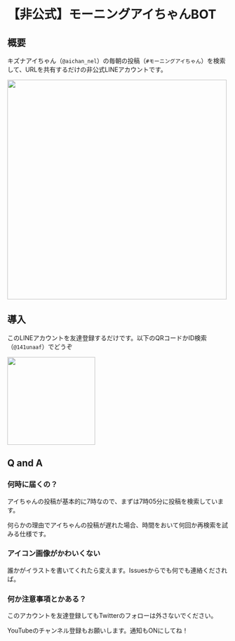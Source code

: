 # 【非公式】モーニングアイちゃんBOT
## 概要
キズナアイちゃん（`@aichan_nel`）の毎朝の投稿（`#モーニングアイちゃん`）を検索して、URLを共有するだけの非公式LINEアカウントです。

<img src="https://user-images.githubusercontent.com/26474260/84676442-7acdf900-af68-11ea-901c-3eb6ebc6a835.jpg" width="500px">

## 導入
このLINEアカウントを友達登録するだけです。以下のQRコードかID検索（`@141unaaf`）でどうぞ

<img src="https://user-images.githubusercontent.com/26474260/84675173-d7c8af80-af66-11ea-95ab-cc480cf22ced.png" width="200px">

## Q and A
### 何時に届くの？
アイちゃんの投稿が基本的に7時なので、まずは7時05分に投稿を検索しています。

何らかの理由でアイちゃんの投稿が遅れた場合、時間をおいて何回か再検索を試みる仕様です。

### アイコン画像がかわいくない
誰かがイラストを書いてくれたら変えます。Issuesからでも何でも連絡くだされば。

### 何か注意事項とかある？
このアカウントを友達登録してもTwitterのフォローは外さないでください。

YouTubeのチャンネル登録もお願いします。通知もONにしてね！
